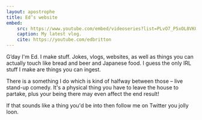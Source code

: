 ```yaml
---
layout: apostrophe
title: Ed’s website
embed:
	src: https://www.youtube.com/embed/videoseries?list=PLvO7_P5xOL8VK0G9HfZ8OL2oVdIh0gkT3
	caption: My latest vlog.
	cite: https://youtube.com/edbritton
---
```


G’day I'm Ed. I make stuff. Jokes, vlogs, websites, as well as things you can actually touch like bread and beer and Japanese food. I guess the only IRL stuff I make are things you can ingest.

There is a something I do which is kind of halfway between those – live stand-up comedy. It's a physical thing you have to leave the house to partake, plus your being there may even affect the end result!

If that sounds like a thing you'd be into then follow me on Twitter you jolly loon.
